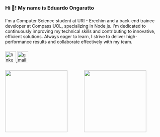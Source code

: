 <h3 align="left">Hi 👋! My name is Eduardo Ongaratto</h3>

###

<p align="left">I'm a Computer Science student at URI - Erechim and a back-end trainee developer at Compass UOL, specializing in Node.js. I'm dedicated to continuously improving my technical skills and contributing to innovative, efficient solutions. Always eager to learn, I strive to deliver high-performance results and collaborate effectively with my team.</p>

###

<div align="left">
  <a href="https://www.linkedin.com/in/eduardo-ongaratto/" target="_blank">
    <img src="https://img.shields.io/static/v1?message=LinkedIn&logo=linkedin&label=&color=0077B5&logoColor=white&labelColor=&style=for-the-badge" height="35" alt="linkedin logo"  />
  </a>
  <a href="mailto:eduardoongaratt@gmail.com" target="_blank">
    <img src="https://img.shields.io/static/v1?message=Gmail&logo=gmail&label=&color=D14836&logoColor=white&labelColor=&style=for-the-badge" height="35" alt="gmail logo"  />
  </a>
</div>

###

<img align="left" height="200" src="https://i.pinimg.com/originals/04/6c/a2/046ca28f051f69e370f7b327e41a882c.gif"  />

###

<div align="center">
  <img height="200" src="https://64.media.tumblr.com/a35bfe3ad31e23991ddf9a076dc6b7ae/tumblr_n5orqrpMmu1t3zq0no1_400.gif"  />
</div>

###
